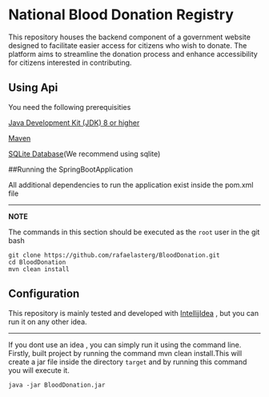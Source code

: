 # National Blood Donation Registry

This repository houses the backend component of a government website designed to facilitate easier access for citizens who wish to donate. The platform aims to streamline the donation process and enhance accessibility for citizens interested in contributing.

## Using Api
You need the following prerequisities

[Java Development Kit (JDK) 8 or higher](https://www.oracle.com/java/technologies/javase/javase8-archive-downloads.html)

[Maven](https://maven.apache.org/download.cgi)

[SQLite Database](https://www.sqlite.org/download.html)(We recommend using sqlite)

##Running the SpringBootApplication

All additional dependencies to run the application exist inside the pom.xml file

---
**NOTE**

The commands in this section should be executed as the `root` user in the git bash

```
git clone https://github.com/rafaelasterg/BloodDonation.git
cd BloodDonation
mvn clean install
```
## Configuration

This repository is mainly tested and developed with [IntellijIdea](https://www.jetbrains.com/idea/download/?section=windows) , but you can run it on any other idea.

---
If you dont use an idea , you can simply run it using the command line.
Firstly, built project by running the command mvn clean install.This will create a jar file inside the directory `target` and by running this command you will execute it.

```
java -jar BloodDonation.jar
```
